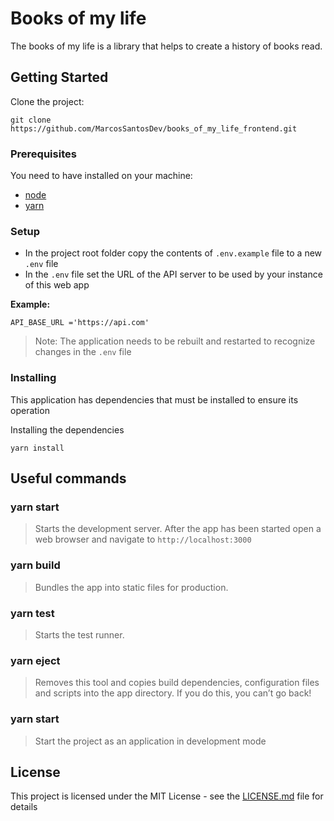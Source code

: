 # Books of my life

The books of my life is a library that helps to create a history of books read.

## Getting Started

Clone the project:

```
git clone https://github.com/MarcosSantosDev/books_of_my_life_frontend.git
```

### Prerequisites

You need to have installed on your machine:

- [node](https://nodejs.org/en/)
- [yarn](https://yarnpkg.com/)

### Setup

- In the project root folder copy the contents of `.env.example` file to a new `.env` file
- In the `.env` file set the URL of the API server to be used by your instance of this web app

**Example:**

```
API_BASE_URL ='https://api.com'
```

> Note: The application needs to be rebuilt and restarted to recognize changes in the `.env` file

### Installing

This application has dependencies that must be installed to ensure its operation

Installing the dependencies

```
yarn install
```

## Useful commands

### yarn start
> Starts the development server.
After the app has been started open a web browser and navigate to `http://localhost:3000`

### yarn build
> Bundles the app into static files for production.

### yarn test
> Starts the test runner.

### yarn eject
> Removes this tool and copies build dependencies, configuration files and scripts into the app directory. If you do this, you can’t go back!

### yarn start
> Start the project as an application in development mode

## License

This project is licensed under the MIT License - see the [LICENSE.md](LICENSE.md) file for details
